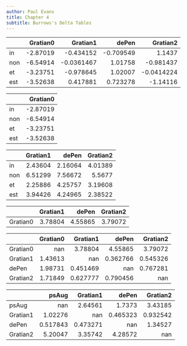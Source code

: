 ```yaml
---
author: Paul Evans
title: Chapter 4
subtitle: Burrows's Delta Tables
---
```


|     |   Gratian0 |   Gratian1 |     dePen |   Gratian2 |
|:----|-----------:|-----------:|----------:|-----------:|
| in  |   -2.87019 | -0.434152  | -0.709549 |  1.1437    |
| non |   -6.54914 | -0.0361467 |  1.01758  | -0.981437  |
| et  |   -3.23751 | -0.978645  |  1.02007  | -0.0414224 |
| est |   -3.52638 |  0.417881  |  0.723278 | -1.14116   |

|     |   Gratian0 |
|:----|-----------:|
| in  |   -2.87019 |
| non |   -6.54914 |
| et  |   -3.23751 |
| est |   -3.52638 |

|     |   Gratian1 |   dePen |   Gratian2 |
|:----|-----------:|--------:|-----------:|
| in  |    2.43604 | 2.16064 |    4.01389 |
| non |    6.51299 | 7.56672 |    5.5677  |
| et  |    2.25886 | 4.25757 |    3.19608 |
| est |    3.94426 | 4.24965 |    2.38522 |

|          |   Gratian1 |   dePen |   Gratian2 |
|:---------|-----------:|--------:|-----------:|
| Gratian0 |    3.78804 | 4.55865 |    3.79072 |

|          |   Gratian0 |   Gratian1 |      dePen |   Gratian2 |
|:---------|-----------:|-----------:|-----------:|-----------:|
| Gratian0 |  nan       |   3.78804  |   4.55865  |   3.79072  |
| Gratian1 |    1.43613 | nan        |   0.362766 |   0.545326 |
| dePen    |    1.98731 |   0.451469 | nan        |   0.767281 |
| Gratian2 |    1.71849 |   0.627777 |   0.790456 | nan        |

|          |      psAug |   Gratian1 |      dePen |   Gratian2 |
|:---------|-----------:|-----------:|-----------:|-----------:|
| psAug    | nan        |   2.64561  |   1.7373   |   3.43185  |
| Gratian1 |   1.02276  | nan        |   0.465323 |   0.932542 |
| dePen    |   0.517843 |   0.473271 | nan        |   1.34527  |
| Gratian2 |   5.20047  |   3.35742  |   4.28572  | nan        |

